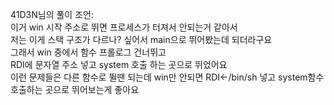 41D3N님의 풀이 조언:<br>
이거 win 시작 주소로 뛰면 프로세스가 터져서 안되는거 같아서<br>
저는 이게 스택 구조가 다르나? 싶어서 main으로 뛰어봤는데 되더라구요<br>
그래서 win 중에서 함수 프롤로그 건너뛰고<br>
RDI에 문자열 주소 넣고 system 호출 하는 곳으로 뛰었어요<br>
이런 문제들은 다른 함수로 뛸땐 되는데 win만 안되면 RDI<-/bin/sh 넣고 system함수 호출하는 곳으로 뛰어보는게 좋아요<br>
